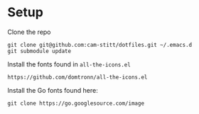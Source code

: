 # Setup

Clone the repo

```
git clone git@github.com:cam-stitt/dotfiles.git ~/.emacs.d
git submodule update
```

Install the fonts found in `all-the-icons.el`

```
https://github.com/domtronn/all-the-icons.el
```

Install the Go fonts found here:

```
git clone https://go.googlesource.com/image
```